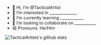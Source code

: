 - 👋 Hi, I’m @TacticalArtist
- 👀 I’m interested in ______________
- 🌱 I’m currently learning ____________
- 💞️ I’m looking to collaborate on ___________
- 😄 Pronouns: He/Him

![TacticalArtists's github stats](https://github-readme-stats.vercel.app/api?username=TacticalArtist&show_icons=true&theme=dracula&count_private=true)
